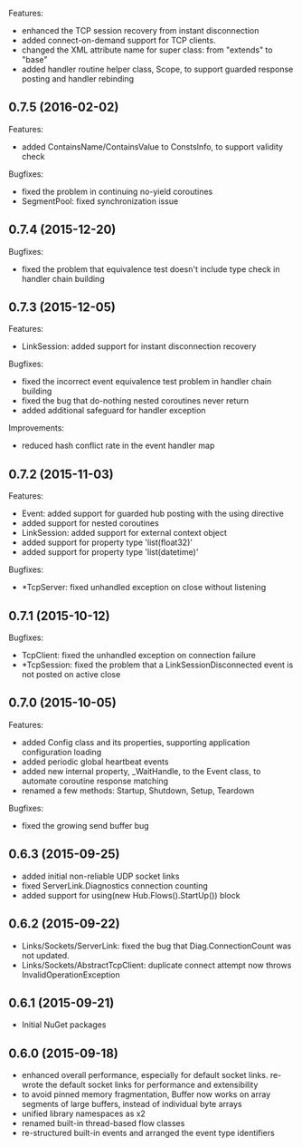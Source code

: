 Features:

- enhanced the TCP session recovery from instant disconnection
- added connect-on-demand support for TCP clients.
- changed the XML attribute name for super class: from "extends" to "base"
- added handler routine helper class, Scope, to support guarded response posting and handler rebinding

## 0.7.5 (2016-02-02)

Features:

- added ContainsName/ContainsValue to ConstsInfo, to support validity check

Bugfixes:

- fixed the problem in continuing no-yield coroutines
- SegmentPool: fixed synchronization issue

## 0.7.4 (2015-12-20)

Bugfixes:

- fixed the problem that equivalence test doesn't include type check in handler chain building

## 0.7.3 (2015-12-05)

Features:

- LinkSession: added support for instant disconnection recovery

Bugfixes:

- fixed the incorrect event equivalence test problem in handler chain building
- fixed the bug that do-nothing nested coroutines never return
- added additional safeguard for handler exception

Improvements:

- reduced hash conflict rate in the event handler map

## 0.7.2 (2015-11-03)

Features:

- Event: added support for guarded hub posting with the using directive
- added support for nested coroutines
- LinkSession: added support for external context object
- added support for property type 'list(float32)'
- added support for property type 'list(datetime)'

Bugfixes:

- *TcpServer: fixed unhandled exception on close without listening

## 0.7.1 (2015-10-12)

Bugfixes:

- TcpClient: fixed the unhandled exception on connection failure
- *TcpSession: fixed the problem that a LinkSessionDisconnected event is not posted on active close

## 0.7.0 (2015-10-05)

Features:

- added Config class and its properties, supporting application configuration loading
- added periodic global heartbeat events
- added new internal property, _WaitHandle, to the Event class, to automate coroutine response matching
- renamed a few methods: Startup, Shutdown, Setup, Teardown

Bugfixes:

- fixed the growing send buffer bug

## 0.6.3 (2015-09-25)

- added initial non-reliable UDP socket links
- fixed ServerLink.Diagnostics connection counting
- added support for using(new Hub.Flows().StartUp()) block

## 0.6.2 (2015-09-22)

- Links/Sockets/ServerLink: fixed the bug that Diag.ConnectionCount was not updated.
- Links/Sockets/AbstractTcpClient: duplicate connect attempt now throws InvalidOperationException

## 0.6.1 (2015-09-21)

- Initial NuGet packages

## 0.6.0 (2015-09-18)

- enhanced overall performance, especially for default socket links. re-wrote
  the default socket links for performance and extensibility
- to avoid pinned memory fragmentation, Buffer now works on array segments of 
  large buffers, instead of individual byte arrays
- unified library namespaces as x2
- renamed built-in thread-based flow classes
- re-structured built-in events and arranged the event type identifiers
